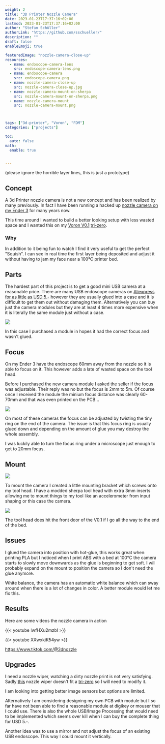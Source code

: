 ```yaml
---
weight: 2
title: "3D Printer Nozzle Camera"
date: 2023-01-23T17:37:16+02:00
lastmod: 2023-01-23T17:37:16+02:00
author: "Stefan Schüller"
authorLink: "https://github.com/sschueller/"
description: ""
draft: false
enableEmoji: true

featuredImage: "nozzle-camera-close-up"
resources:
  - name: endoscope-camera-lens
    src: endoscope-camera-lens.png
  - name: endoscope-camera
    src: endoscope-camera.png
  - name: nozzle-camera-close-up
    src: nozzle-camera-close-up.jpg
  - name: nozzle-camera-mount-on-sherpa
    src: nozzle-camera-mount-on-sherpa.png
  - name: nozzle-camera-mount
    src: nozzle-camera-mount.png



tags: ["3d-printer", "Voron", "FDM"]
categories: ["projects"]

toc:
  auto: false
math:
  enable: true


---
```


(please ignore the horrible layer lines, this is just a prototype)


<!--more-->

## Concept

A 3d Printer nozzle camera is not a new concept and has been realized by many previously. In fact I have been running a hacked up [nozzle camera on my Ender 3](https://www.printables.com/model/42276-ender-3-borescope-and-induction-probe-mount) for many years now. 

This time around I wanted to build a better looking setup with less wasted space and I wanted this on my [Voron V0.1](https://vorondesign.com/voron0.1) [tri-zero](https://github.com/zruncho3d/tri-zero).

### Why

In addition to it being fun to watch I find it very useful to get the perfect "Squish". I can see in real time the first layer being deposited and adjust it without having to jam my face near a 100°C printer bed.

## Parts

The hardest part of this project is to get a good mini USB camera at a reasonable price. There are many USB endoscope cameras on [Aliexpress for as little as USD 5.-](https://www.aliexpress.com/item/1005004333334502.html?spm=a2g0o.order_list.order_list_main.142.454b1802dQuroK) however they are usually glued into a case and it is difficult to get them out without damaging them. Alternatively you can buy just the camera modules but they are at least 4 times more expensive when it is literally the same module just without a case.

![](endoscope-camera)

In this case I purchased a module in hopes it had the correct focus and wasn't glued.

## Focus

On my Ender 3 have the endoscope 60mm away from the nozzle so it is able to focus on it. This however adds a late of wasted space on the tool head.

Before I purchased the new camera module I asked the seller if the focus was adjustable. Their reply was no but the focus is 2mm to 5m. Of course once I received the module the minium focus distance was clearly 60-70mm and that was even printed on the PCB...

![](endoscope-camera-lens)

On most of these cameras the focus can be adjusted by twisting the tiny ring on the end of the camera. The issue is that this focus ring is usually glued down and depending on the amount of glue you may destroy the whole assembly.

I was luckily able to turn the focus ring under a microscope just enough to get to 20mm focus.


## Mount

![](nozzle-camera-mount-on-sherpa)

To mount the camera I created a little mounting bracket which screws onto my tool head. I have a modded sherpa tool head with extra 3mm inserts allowing me to mount things to my tool like an accelerometer from input shaping or this case the camera.

![](nozzle-camera-mount)

The tool head does hit the front door of the V0.1 if I go all the way to the end of the bed.


## Issues

I glued the camera into position with hot-glue, this works great when printing PLA but I noticed when I print ABS with a bed at 100°C the camera starts to slowly move downwards as the glue is beginning to get soft. I will probably expand on the mount to position the camera so I don't need the glue anymore.

White balance, the camera has an automatic white balance which can sway around when there is a lot of changes in color. A better module would let me fix this.

## Results

Here are some videos the nozzle camera in action

{{< youtube IwfHXu2mzbI >}}


{{< youtube XXwxkiK54yw >}}


https://www.tiktok.com/@3dnozzle

## Upgrades

I need a nozzle wiper, watching a dirty nozzle print is not very satisfying. Sadly [this](https://mods.vorondesign.com/detail/xHsmitgNkpdeQ3tpHImI6A) nozzle wiper doesn't fit a [tri-zero](https://github.com/zruncho3d/tri-zero) so I will need to modify it.

I am looking into getting better image sensors but options are limited.

Alternatively I am considering designing my own PCB with module but I so far have not been able to find a reasonable module at digikey or mouser that I could use. There is also the whole USB/Image Processing that would need to be implemented which seems over kill when I can buy the complete thing for USD 5.-.

Another idea was to use a mirror and not adjust the focus of an existing USB endoscope. This way I could mount it vertically.
